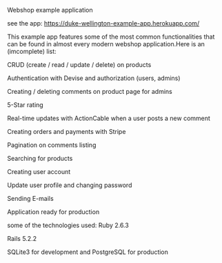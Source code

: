 Webshop example application



see the app: https://duke-wellington-example-app.herokuapp.com/


This example app features some of the most common functionalities that can be found in almost every modern webshop application.Here is an (imcomplete) list:

CRUD (create / read / update / delete) on products

Authentication with Devise and authorization (users, admins)

Creating / deleting comments on product page for admins

5-Star rating

Real-time updates with ActionCable when a user posts a new comment

Creating orders and payments with Stripe

Pagination on comments listing

Searching for products

Creating user account

Update user profile and changing password

Sending E-mails

Application ready for production




some of the technologies used:
Ruby 2.6.3

Rails 5.2.2

SQLite3 for development and PostgreSQL for production


